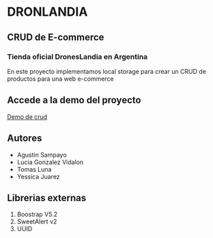 # DRONLANDIA

## CRUD de E-commerce

### Tienda oficial DronesLandia en Argentina

En este proyecto implementamos local storage para crear un CRUD de productos para una web e-commerce

## Accede a la demo del proyecto

[Demo de crud]()

## Autores

-   Agustin Sampayo
-   Lucia Gonzalez Vidalon
-   Tomas Luna
-   Yessica Juarez

## Librerias externas

1. Boostrap V5.2
1. SweetAlert v2
1. UUID
